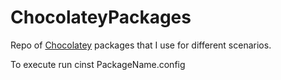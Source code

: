 ChocolateyPackages
==================

Repo of [Chocolatey](http://chocolatey.org/) packages that I use for different scenarios.

To execute run cinst PackageName.config
